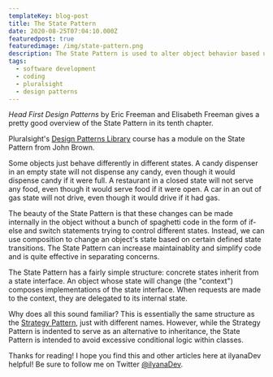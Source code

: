 ```yaml
---
templateKey: blog-post
title: The State Pattern
date: 2020-08-25T07:04:10.000Z
featuredpost: true
featuredimage: /img/state-pattern.png
description: The State Pattern is used to alter object behavior based upon an internal state. In most respects it is virtually identical to the Strategy Pattern, though the two have very different intents.
tags:
  - software development
  - coding
  - pluralsight
  - design patterns
---
```


*Head First Design Patterns* by Eric Freeman and Elisabeth Freeman gives a pretty good overview of the State Pattern in its tenth chapter.

Pluralsight's [Design Patterns Library](https://app.pluralsight.com/library/courses/patterns-library/table-of-contents) course has a module on the State Pattern from John Brown.

Some objects just behave differently in different states. A candy dispenser in an empty state will not dispense any candy, even though it would dispense candy if it were full. A restaurant in a closed state will not serve any food, even though it would serve food if it were open. A car in an out of gas state will not drive, even though it would drive if it had gas.

The beauty of the State Pattern is that these changes can be made internally in the object without a bunch of spaghetti code in the form of if-else and switch statements trying to control different states. Instead, we can use composition to change an object's state based on certain defined state transitions. The State Pattern can increase maintainablity and simplify code and is quite effective in separating concerns.

The State Pattern has a fairly simple structure: concrete states inherit from a state interface. An object whose state will change (the "context") composes implementations of the state interface. When requests are made to the context, they are delegated to its internal state.

Why does all this sound familiar? This is essentially the same structure as the [Strategy Pattern](https://ilyana.dev/blog/2020-08-04-strategy-pattern/), just with different names. However, while the Strategy Pattern is indented to serve as an alternative to inheritance, the State Pattern is intended to avoid excessive conditional logic within classes.

Thanks for reading! I hope you find this and other articles here at ilyanaDev helpful! Be sure to follow me on Twitter [@ilyanaDev](https://twitter.com/ilyanaDev).
